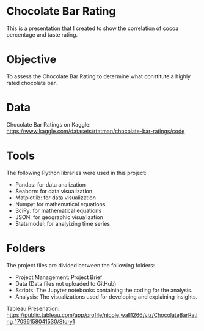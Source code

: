 # Chocolate Bar Rating
This is a presentation that I created to show the correlation of cocoa percentage and taste rating.

# Objective
To assess the Chocolate Bar Rating to determine what constitute a highly rated chocolate bar.

# Data
Chocolate Bar Ratings on Kaggle: https://www.kaggle.com/datasets/rtatman/chocolate-bar-ratings/code

# Tools
The following Python libraries were used in this project:

- Pandas: for data analization
- Seaborn: for data visualization
- Matplotlib: for data visualization
- Numpy: for mathematical equations
- SciPy: for mathematical equations
- JSON: for geographic visualization
- Statsmodel: for analyizing time series

# Folders
The project files are divided between the following folders:

- Project Management: Project Brief
- Data (Data files not uploaded to GitHub)
- Scripts: The Jupyter notebooks containing the coding for the analysis.
- Analysis: The visualizations used for developing and explaining insights.

Tableau Presenation: https://public.tableau.com/app/profile/nicole.wall1266/viz/ChocolateBarRating_17096158041530/Story1
